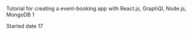 Tutorial for creating a event-booking app with React.js, GraphQl, Node.js, MongoDB
1

Started date 17
